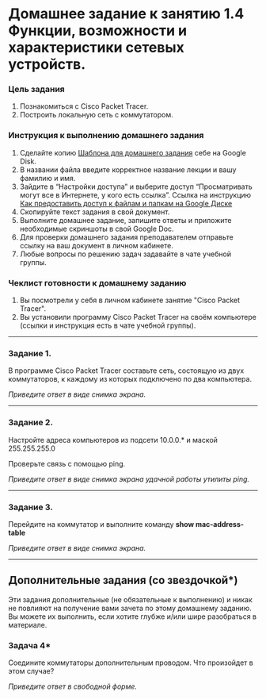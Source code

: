 # Домашнее задание к занятию 1.4 Функции, возможности и характеристики сетевых устройств.

### Цель задания

1. Познакомиться с Cisco Packet Tracer.
2. Построить локальную сеть с коммутатором.

### Инструкция к выполнению домашнего задания

1. Сделайте копию [Шаблона для домашнего задания](https://docs.google.com/document/d/1YkZ7LrZOg8BZfYXGAkr4J_3piU8QveWp/edit?usp=sharing&ouid=102992478501855957559&rtpof=true&sd=true) себе на Google Disk.
2. В названии файла введите корректное название лекции и вашу фамилию и имя.
3. Зайдите в “Настройки доступа” и выберите доступ “Просматривать могут все в Интернете, у кого есть ссылка”.
 Ссылка на инструкцию [Как предоставить доступ к файлам и папкам на Google Диске](https://support.google.com/docs/answer/2494822?hl=ru&co=GENIE.Platform%3DDesktop)
5. Скопируйте текст задания в свой документ.
6. Выполните домашнее задание, запишите ответы и приложите необходимые скриншоты в свой Google Doc.
7. Для проверки домашнего задания преподавателем отправьте ссылку на ваш документ в личном кабинете.
8. Любые вопросы по решению задач задавайте в чате учебной группы.

### Чеклист готовности к домашнему заданию

1. Вы посмотрели у себя в личном кабинете занятие "Cisco Packet Tracer".
2. Вы установили программу Cisco Packet Tracer на своём компьютере (ссылки и инструкция есть в чате учебной группы).


------

### Задание 1.

В программе Cisco Packet Tracer составьте сеть, состоящую из двух коммутаторов, к каждому из которых подключено по два компьютера.

*Приведите ответ в виде снимка экрана.*

------

### Задание 2.

Настройте адреса компьютеров из подсети 10.0.0.* и маской 255.255.255.0

Проверьте связь с помощью ping.

*Приведите ответ в виде снимка экрана удачной работы утилиты ping.*

------

### Задание 3.

Перейдите на коммутатор и выполните команду **show mac-address-table**

*Приведите ответ в виде снимка экрана.*

------

## Дополнительные задания (со звездочкой*)

Эти задания дополнительные (не обязательные к выполнению) и никак не повлияют на получение вами зачета по этому домашнему заданию. Вы можете их выполнить, если хотите глубже и/или шире разобраться в материале.

### Задача 4*

Соедините коммутаторы дополнительным проводом. Что произойдет в этом случае?

*Приведите ответ в свободной форме.*

